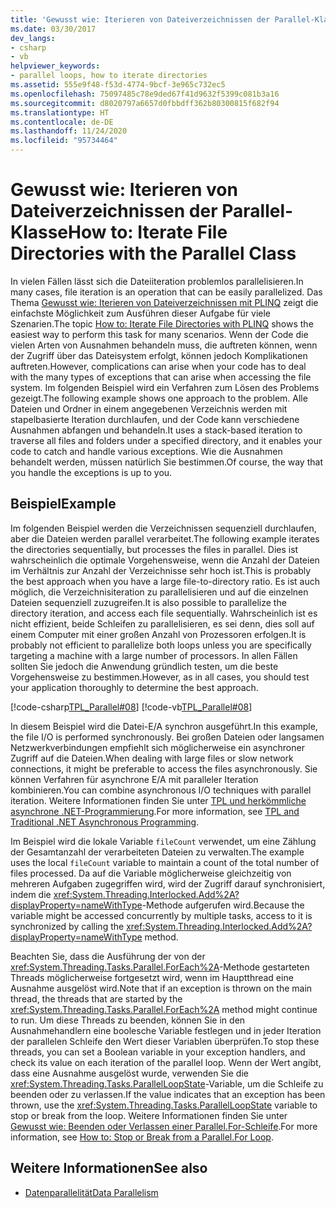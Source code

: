 ```yaml
---
title: 'Gewusst wie: Iterieren von Dateiverzeichnissen der Parallel-Klasse'
ms.date: 03/30/2017
dev_langs:
- csharp
- vb
helpviewer_keywords:
- parallel loops, how to iterate directories
ms.assetid: 555e9f48-f53d-4774-9bcf-3e965c732ec5
ms.openlocfilehash: 75097485c78e9ded67f41d9632f5399c081b3a16
ms.sourcegitcommit: d8020797a6657d0fbbdff362b80300815f682f94
ms.translationtype: HT
ms.contentlocale: de-DE
ms.lasthandoff: 11/24/2020
ms.locfileid: "95734464"
---
```

# <a name="how-to-iterate-file-directories-with-the-parallel-class"></a><span data-ttu-id="c84c2-102">Gewusst wie: Iterieren von Dateiverzeichnissen der Parallel-Klasse</span><span class="sxs-lookup"><span data-stu-id="c84c2-102">How to: Iterate File Directories with the Parallel Class</span></span>

<span data-ttu-id="c84c2-103">In vielen Fällen lässt sich die Dateiiteration problemlos parallelisieren.</span><span class="sxs-lookup"><span data-stu-id="c84c2-103">In many cases, file iteration is an operation that can be easily parallelized.</span></span> <span data-ttu-id="c84c2-104">Das Thema [Gewusst wie: Iterieren von Dateiverzeichnissen mit PLINQ](how-to-iterate-file-directories-with-plinq.md) zeigt die einfachste Möglichkeit zum Ausführen dieser Aufgabe für viele Szenarien.</span><span class="sxs-lookup"><span data-stu-id="c84c2-104">The topic [How to: Iterate File Directories with PLINQ](how-to-iterate-file-directories-with-plinq.md) shows the easiest way to perform this task for many scenarios.</span></span> <span data-ttu-id="c84c2-105">Wenn der Code die vielen Arten von Ausnahmen behandeln muss, die auftreten können, wenn der Zugriff über das Dateisystem erfolgt, können jedoch Komplikationen auftreten.</span><span class="sxs-lookup"><span data-stu-id="c84c2-105">However, complications can arise when your code has to deal with the many types of exceptions that can arise when accessing the file system.</span></span> <span data-ttu-id="c84c2-106">Im folgenden Beispiel wird ein Verfahren zum Lösen des Problems gezeigt.</span><span class="sxs-lookup"><span data-stu-id="c84c2-106">The following example shows one approach to the problem.</span></span> <span data-ttu-id="c84c2-107">Alle Dateien und Ordner in einem angegebenen Verzeichnis werden mit stapelbasierte Iteration durchlaufen, und der Code kann verschiedene Ausnahmen abfangen und behandeln.</span><span class="sxs-lookup"><span data-stu-id="c84c2-107">It uses a stack-based iteration to traverse all files and folders under a specified directory, and it enables your code to catch and handle various exceptions.</span></span> <span data-ttu-id="c84c2-108">Wie die Ausnahmen behandelt werden, müssen natürlich Sie bestimmen.</span><span class="sxs-lookup"><span data-stu-id="c84c2-108">Of course, the way that you handle the exceptions is up to you.</span></span>  
  
## <a name="example"></a><span data-ttu-id="c84c2-109">Beispiel</span><span class="sxs-lookup"><span data-stu-id="c84c2-109">Example</span></span>  

 <span data-ttu-id="c84c2-110">Im folgenden Beispiel werden die Verzeichnissen sequenziell durchlaufen, aber die Dateien werden parallel verarbeitet.</span><span class="sxs-lookup"><span data-stu-id="c84c2-110">The following example iterates the directories sequentially, but processes the files in parallel.</span></span> <span data-ttu-id="c84c2-111">Dies ist wahrscheinlich die optimale Vorgehensweise, wenn die Anzahl der Dateien im Verhältnis zur Anzahl der Verzeichnisse sehr hoch ist.</span><span class="sxs-lookup"><span data-stu-id="c84c2-111">This is probably the best approach when you have a large file-to-directory ratio.</span></span> <span data-ttu-id="c84c2-112">Es ist auch möglich, die Verzeichnisiteration zu parallelisieren und auf die einzelnen Dateien sequenziell zuzugreifen.</span><span class="sxs-lookup"><span data-stu-id="c84c2-112">It is also possible to parallelize the directory iteration, and access each file sequentially.</span></span> <span data-ttu-id="c84c2-113">Wahrscheinlich ist es nicht effizient, beide Schleifen zu parallelisieren, es sei denn, dies soll auf einem Computer mit einer großen Anzahl von Prozessoren erfolgen.</span><span class="sxs-lookup"><span data-stu-id="c84c2-113">It is probably not efficient to parallelize both loops unless you are specifically targeting a machine with a large number of processors.</span></span> <span data-ttu-id="c84c2-114">In allen Fällen sollten Sie jedoch die Anwendung gründlich testen, um die beste Vorgehensweise zu bestimmen.</span><span class="sxs-lookup"><span data-stu-id="c84c2-114">However, as in all cases, you should test your application thoroughly to determine the best approach.</span></span>  
  
 [!code-csharp[TPL_Parallel#08](../../../samples/snippets/csharp/VS_Snippets_Misc/tpl_parallel/cs/parallel_file.cs#08)]
 [!code-vb[TPL_Parallel#08](../../../samples/snippets/visualbasic/VS_Snippets_Misc/tpl_parallel/vb/fileiteration08.vb#08)]  
  
 <span data-ttu-id="c84c2-115">In diesem Beispiel wird die Datei-E/A synchron ausgeführt.</span><span class="sxs-lookup"><span data-stu-id="c84c2-115">In this example, the file I/O is performed synchronously.</span></span> <span data-ttu-id="c84c2-116">Bei großen Dateien oder langsamen Netzwerkverbindungen empfiehlt sich möglicherweise ein asynchroner Zugriff auf die Dateien.</span><span class="sxs-lookup"><span data-stu-id="c84c2-116">When dealing with large files or slow network connections, it might be preferable to access the files asynchronously.</span></span> <span data-ttu-id="c84c2-117">Sie können Verfahren für asynchrone E/A mit paralleler Iteration kombinieren.</span><span class="sxs-lookup"><span data-stu-id="c84c2-117">You can combine asynchronous I/O techniques with parallel iteration.</span></span> <span data-ttu-id="c84c2-118">Weitere Informationen finden Sie unter [TPL und herkömmliche asynchrone .NET-Programmierung](tpl-and-traditional-async-programming.md).</span><span class="sxs-lookup"><span data-stu-id="c84c2-118">For more information, see [TPL and Traditional .NET Asynchronous Programming](tpl-and-traditional-async-programming.md).</span></span>  
  
 <span data-ttu-id="c84c2-119">Im Beispiel wird die lokale Variable `fileCount` verwendet, um eine Zählung der Gesamtanzahl der verarbeiteten Dateien zu verwalten.</span><span class="sxs-lookup"><span data-stu-id="c84c2-119">The example uses the local `fileCount` variable to maintain a count of the total number of files processed.</span></span> <span data-ttu-id="c84c2-120">Da auf die Variable möglicherweise gleichzeitig von mehreren Aufgaben zugegriffen wird, wird der Zugriff darauf synchronisiert, indem die <xref:System.Threading.Interlocked.Add%2A?displayProperty=nameWithType>-Methode aufgerufen wird.</span><span class="sxs-lookup"><span data-stu-id="c84c2-120">Because the variable might be accessed concurrently by multiple tasks, access to it is synchronized by calling the <xref:System.Threading.Interlocked.Add%2A?displayProperty=nameWithType> method.</span></span>  
  
 <span data-ttu-id="c84c2-121">Beachten Sie, dass die Ausführung der von der <xref:System.Threading.Tasks.Parallel.ForEach%2A>-Methode gestarteten Threads möglicherweise fortgesetzt wird, wenn im Hauptthread eine Ausnahme ausgelöst wird.</span><span class="sxs-lookup"><span data-stu-id="c84c2-121">Note that if an exception is thrown on the main thread, the threads that are started by the <xref:System.Threading.Tasks.Parallel.ForEach%2A> method might continue to run.</span></span> <span data-ttu-id="c84c2-122">Um diese Threads zu beenden, können Sie in den Ausnahmehandlern eine boolesche Variable festlegen und in jeder Iteration der parallelen Schleife den Wert dieser Variablen überprüfen.</span><span class="sxs-lookup"><span data-stu-id="c84c2-122">To stop these threads, you can set a Boolean variable in your exception handlers, and check its value on each iteration of the parallel loop.</span></span> <span data-ttu-id="c84c2-123">Wenn der Wert angibt, dass eine Ausnahme ausgelöst wurde, verwenden Sie die <xref:System.Threading.Tasks.ParallelLoopState>-Variable, um die Schleife zu beenden oder zu verlassen.</span><span class="sxs-lookup"><span data-stu-id="c84c2-123">If the value indicates that an exception has been thrown, use the <xref:System.Threading.Tasks.ParallelLoopState> variable to stop or break from the loop.</span></span> <span data-ttu-id="c84c2-124">Weitere Informationen finden Sie unter [Gewusst wie: Beenden oder Verlassen einer Parallel.For-Schleife](/previous-versions/dotnet/netframework-4.0/dd460721(v=vs.100)).</span><span class="sxs-lookup"><span data-stu-id="c84c2-124">For more information, see [How to: Stop or Break from a Parallel.For Loop](/previous-versions/dotnet/netframework-4.0/dd460721(v=vs.100)).</span></span>  
  
## <a name="see-also"></a><span data-ttu-id="c84c2-125">Weitere Informationen</span><span class="sxs-lookup"><span data-stu-id="c84c2-125">See also</span></span>

- [<span data-ttu-id="c84c2-126">Datenparallelität</span><span class="sxs-lookup"><span data-stu-id="c84c2-126">Data Parallelism</span></span>](data-parallelism-task-parallel-library.md)
